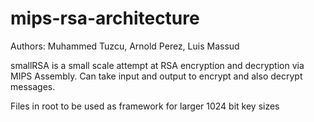 # mips-rsa-architecture
Authors: Muhammed Tuzcu, Arnold Perez, Luis Massud

smallRSA is a small scale attempt at RSA encryption and decryption via MIPS Assembly. Can take input and output to encrypt and also decrypt messages.

Files in root to be used as framework for larger 1024 bit key sizes
